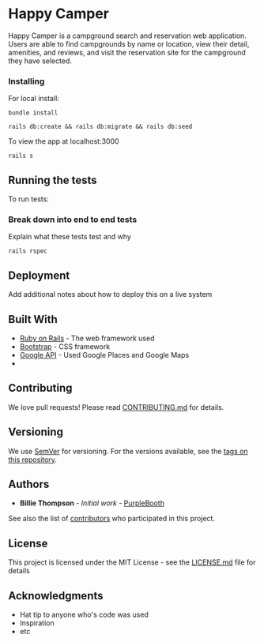 # Happy Camper

Happy Camper is a campground search and reservation web application. Users are able to find campgrounds by name or location, view their detail, amenities, and reviews, and visit the reservation site for the campground they have selected.

### Installing

For local install:

```
bundle install
```

```
rails db:create && rails db:migrate && rails db:seed
```

To view the app at localhost:3000

```
rails s
```

## Running the tests

To run tests:

### Break down into end to end tests

Explain what these tests test and why

```
rails rspec
```

## Deployment

Add additional notes about how to deploy this on a live system

## Built With

* [Ruby on Rails](http://rubyonrails.org/) - The web framework used
* [Bootstrap](http://getbootstrap.com/) - CSS framework
* [Google API](https://developers.google.com/places/) - Used Google Places and Google Maps
* [](http://developer.active.com/docs/read/Campground_APIs)

## Contributing

We love pull requests! Please read [CONTRIBUTING.md](https://gist.github.com/PurpleBooth/b24679402957c63ec426) for details.

## Versioning

We use [SemVer](http://semver.org/) for versioning. For the versions available, see the [tags on this repository](https://github.com/your/project/tags).

## Authors

* **Billie Thompson** - *Initial work* - [PurpleBooth](https://github.com/PurpleBooth)

See also the list of [contributors](https://github.com/your/project/contributors) who participated in this project.

## License

This project is licensed under the MIT License - see the [LICENSE.md](LICENSE.md) file for details

## Acknowledgments

* Hat tip to anyone who's code was used
* Inspiration
* etc
